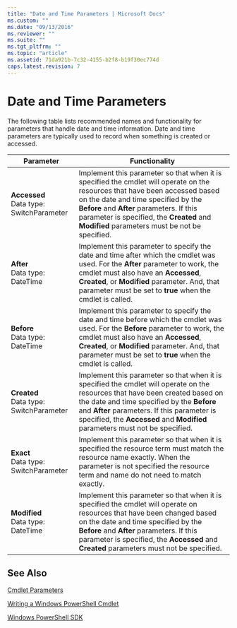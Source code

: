 ```yaml
---
title: "Date and Time Parameters | Microsoft Docs"
ms.custom: ""
ms.date: "09/13/2016"
ms.reviewer: ""
ms.suite: ""
ms.tgt_pltfrm: ""
ms.topic: "article"
ms.assetid: 71da921b-7c32-4155-b2f8-b19f30ec774d
caps.latest.revision: 7
---
```

# Date and Time Parameters

The following table lists recommended names and functionality for parameters that handle date and time information. Date and time parameters are typically used to record when something is created or accessed.

|Parameter|Functionality|
|---|---|
|**Accessed**<br>Data type: SwitchParameter|Implement this parameter so that when it is specified the cmdlet will operate on the resources that have been accessed based on the date and time specified by the **Before** and **After** parameters. If this parameter is specified, the **Created** and **Modified** parameters must be not be specified.|
|**After**<br>Data type: DateTime|Implement this parameter to specify the date and time after which the cmdlet was used. For the **After** parameter to work, the cmdlet must also have an **Accessed**, **Created**, or **Modified** parameter. And, that parameter must be set to **true** when the cmdlet is called.|
|**Before**<br>Data type: DateTime|Implement this parameter to specify the date and time before which the cmdlet was used. For the **Before** parameter to work, the cmdlet must also have an **Accessed**, **Created**, or **Modified** parameter. And, that parameter must be set to **true** when the cmdlet is called.|
|**Created**<br>Data type: SwitchParameter|Implement this parameter so that when it is specified the cmdlet will operate on the resources that have been created based on the date and time specified by the **Before** and **After** parameters. If this parameter is specified, the **Accessed** and **Modified** parameters must not be specified.|
|**Exact**<br>Data type: SwitchParameter|Implement this parameter so that when it is specified the resource term must match the resource name exactly. When the parameter is not specified the resource term and name do not need to match exactly.|
|**Modified**<br>Data type: DateTime|Implement this parameter so that when it is specified the cmdlet will operate on resources that have been changed based on the date and time specified by the **Before** and **After** parameters. If this parameter is specified, the **Accessed** and **Created** parameters must not be specified.|

## See Also

[Cmdlet Parameters](./cmdlet-parameters.md)

[Writing a Windows PowerShell Cmdlet](./writing-a-windows-powershell-cmdlet.md)

[Windows PowerShell SDK](../windows-powershell-reference.md)
